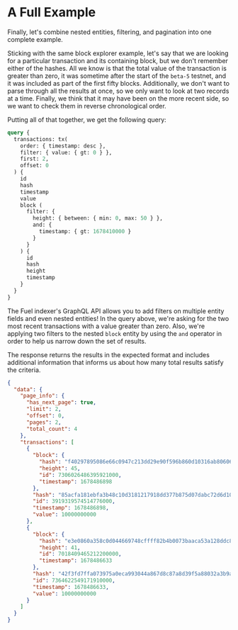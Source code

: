 # A Full Example

Finally, let's combine nested entities, filtering, and pagination into one complete example.

Sticking with the same block explorer example, let's say that we are looking for a particular transaction and its containing block, but we don't remember either of the hashes. All we know is that the total value of the transaction is greater than zero, it was sometime after the start of the `beta-5` testnet, and it was included as part of the first fifty blocks. Additionally, we don't want to parse through all the results at once, so we only want to look at two records at a time. Finally, we think that it may have been on the more recent side, so we want to check them in reverse chronological order.

Putting all of that together, we get the following query:

```graphql
query {
  transactions: tx(
    order: { timestamp: desc },
    filter: { value: { gt: 0 } },
    first: 2,
    offset: 0
  ) {
    id
    hash
    timestamp
    value
    block (
      filter: { 
        height: { between: { min: 0, max: 50 } }, 
        and: { 
          timestamp: { gt: 1678410000 } 
        }
      } 
    ) {
      id
      hash
      height
      timestamp
    }
  }
}
```

The Fuel indexer's GraphQL API allows you to add filters on multiple entity fields and even nested entities! In the query above, we're asking for the two most recent transactions with a value greater than zero. Also, we're applying two filters to the nested `block` entity by using the `and` operator in order to help us narrow down the set of results.

The response returns the results in the expected format and includes additional information that informs us about how many total results satisfy the criteria.

```json
{
  "data": {
    "page_info": {
      "has_next_page": true,
      "limit": 2,
      "offset": 0,
      "pages": 2,
      "total_count": 4
    },
    "transactions": [
      {
        "block": {
          "hash": "f40297895086e66c0947c213dd29e90f596b860d10316ab806064608dd2580cd",
          "height": 45,
          "id": 7306026486395921000,
          "timestamp": 1678486898
        },
        "hash": "85acfa181ebfa3b48c10d3181217918dd377b875d07dabc72d6d1081e4c52713",
        "id": 3919319574514776000,
        "timestamp": 1678486898,
        "value": 10000000000
      },
      {
        "block": {
          "hash": "e3e0860a358c0d044669748cffff82b4b0073baaca53a128ddc8ce3757ae3988",
          "height": 41,
          "id": 7018409465212200000,
          "timestamp": 1678486633
        },
        "hash": "42f3fd7ffa073975a0eca993044a867d8c87a8d39f5a88032a3b9aba213f6102",
        "id": 7364622549171910000,
        "timestamp": 1678486633,
        "value": 10000000000
      }
    ]
  }
}
```
